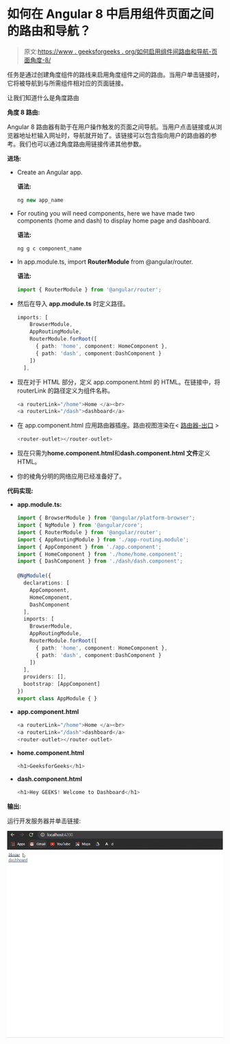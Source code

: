 # 如何在 Angular 8 中启用组件页面之间的路由和导航？

> 原文:[https://www . geeksforgeeks . org/如何启用组件间路由和导航-页面角度-8/](https://www.geeksforgeeks.org/how-to-enable-routing-and-navigation-between-component-pages-in-angular-8/)

任务是通过创建角度组件的路线来启用角度组件之间的路由。当用户单击链接时，它将被导航到与所需组件相对应的页面链接。

让我们知道什么是角度路由

**角度 8 路由:**

Angular 8 路由器有助于在用户操作触发的页面之间导航。当用户点击链接或从浏览器地址栏输入网址时，导航就开始了。该链接可以包含指向用户的路由器的参考。我们也可以通过角度路由用链接传递其他参数。

**进场:**

*   Create an Angular app.

    **语法:**

    ```ts
    ng new app_name

    ```

*   For routing you will need components, here we have made two components (home and dash) to display home page and dashboard.

    **语法:**

    ```ts
    ng g c component_name

    ```

*   In app.module.ts, import **RouterModule** from @angular/router.

    **语法:**

    ```ts
    import { RouterModule } from '@angular/router';

    ```

*   然后在导入 **app.module.ts** 时定义路径。

    ```ts
    imports: [
        BrowserModule,
        AppRoutingModule,
        RouterModule.forRoot([
          { path: 'home', component: HomeComponent },
          { path: 'dash', component:DashComponent } 
        ])
      ],

    ```

*   现在对于 HTML 部分，定义 app.component.html 的 HTML。在链接中，将 routerLink 的路径定义为组件名称。

    ```ts
    <a routerLink="/home">Home </a><br>
    <a routerLink="/dash">dashboard</a>

    ```

*   在 app.component.html 应用路由器插座。路由视图渲染在< [路由器-出口](https://angular.io/api/router/RouterOutlet) >

    ```ts
    <router-outlet></router-outlet>

    ```

*   现在只需为**home.component.html**和**dash.component.html 文件**定义 HTML。
*   你的棱角分明的网络应用已经准备好了。

**代码实现:**

*   **app.module.ts:**

    ```ts
    import { BrowserModule } from '@angular/platform-browser';
    import { NgModule } from '@angular/core';
    import { RouterModule } from '@angular/router';
    import { AppRoutingModule } from './app-routing.module';
    import { AppComponent } from './app.component';
    import { HomeComponent } from './home/home.component';
    import { DashComponent } from './dash/dash.component';

    @NgModule({
      declarations: [
        AppComponent,
        HomeComponent,
        DashComponent
      ],
      imports: [
        BrowserModule,
        AppRoutingModule,
        RouterModule.forRoot([
          { path: 'home', component: HomeComponent },
          { path: 'dash', component:DashComponent } 
        ])
      ],
      providers: [],
      bootstrap: [AppComponent]
    })
    export class AppModule { }
    ```

*   **app.component.html**

    ```ts
    <a routerLink="/home">Home </a><br>
    <a routerLink="/dash">dashboard</a>
    <router-outlet></router-outlet>
    ```

*   **home.component.html**

    ```ts
    <h1>GeeksforGeeks</h1>
    ```

*   **dash.component.html**

    ```ts
    <h1>Hey GEEKS! Welcome to Dashboard</h1>
    ```

**输出:**

运行开发服务器并单击链接:

![](img/1ed181cbfa6a79e09342717a405aa5f9.png)